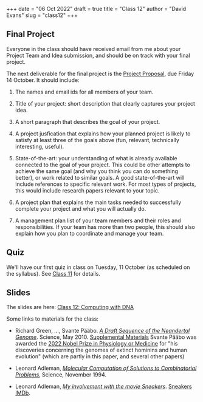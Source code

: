 +++
date = "06 Oct 2022"
draft = true
title = "Class 12"
author = "David Evans"
slug = "class12"
+++

## Final Project

Everyone in the class should have received email from me about your Project Team and Idea submission, and should be on track with your final project.

The next deliverable for the final project is the [Project Proposal](/finalproject), due Friday 14 October. It should include: 

1. The names and email ids for all members of your team.

2. Title of your project: short description that clearly captures your
project idea.

3. A short paragraph that describes the goal of your project.

4. A project jusfication that explains how your planned project is likely to satisfy at least three of the goals above (fun, relevant, technically interesting, useful).

5. State-of-the-art: your understanding of what is already available connected to the goal of your project. This could be other attempts to achieve the same goal (and why you think you can do something better), or work related to similar goals. A good state-of-the-art will include references to specific relevant work. For most types of projects, this would include research papers relevant to your topic.

6. A project plan that explains the main tasks needed to successfully complete your project and what you will actually do.

7. A management plan list of your team members and their roles and
responsibilities. If your team has more than two people, this should
also explain how you plan to coordinate and manage your team.

## Quiz

We'll have our first quiz in class on Tuesday, 11 October (as
scheduled on the syllabus).  See [Class 11](/class11) for details.

## Slides

The slides are here: [Class 12: Computing with DNA]()

Some links to materials for the class:

- Richard Green, ..., Svante P&auml;&auml;bo. [_A Draft Sequence of the Neandertal Genome_](/docs/neandertal-dna-2010.pdf). Science, May 2010. [Supplemental Materials](/docs/green_som.pdf) Svante P&auml;&auml;bo was awarded the [2022 Nobel Prize in Physiology or Medicine](https://www.nobelprize.org/prizes/medicine/2022/press-release/) for "his discoveries concerning the genomes of extinct hominins and human evolution" (which are partly in this paper, and several other papers) 


- Leonard Adleman, [_Molecular Computation of Solutions to Combinatorial Problems_](/docs/adleman1994.pdf), Science, November 1994.
 
- Leonard Adleman, [_My involvement with the movie Sneakers_](https://molecularscience.usc.edu/sneakers/). [Sneakers IMDb](https://www.imdb.com/title/tt0105435/). 
